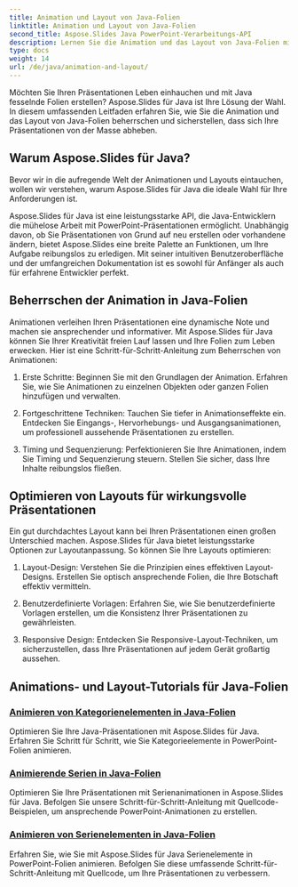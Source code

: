 ```yaml
---
title: Animation und Layout von Java-Folien
linktitle: Animation und Layout von Java-Folien
second_title: Aspose.Slides Java PowerPoint-Verarbeitungs-API
description: Lernen Sie die Animation und das Layout von Java-Folien mit Aspose.Slides für Java. Beherrschen Sie interaktive Präsentationen. Tauchen Sie ein in die dynamische Inhaltserstellung.
type: docs
weight: 14
url: /de/java/animation-and-layout/
---
```


Möchten Sie Ihren Präsentationen Leben einhauchen und mit Java fesselnde Folien erstellen? Aspose.Slides für Java ist Ihre Lösung der Wahl. In diesem umfassenden Leitfaden erfahren Sie, wie Sie die Animation und das Layout von Java-Folien beherrschen und sicherstellen, dass sich Ihre Präsentationen von der Masse abheben.

## Warum Aspose.Slides für Java?
Bevor wir in die aufregende Welt der Animationen und Layouts eintauchen, wollen wir verstehen, warum Aspose.Slides für Java die ideale Wahl für Ihre Anforderungen ist.

Aspose.Slides für Java ist eine leistungsstarke API, die Java-Entwicklern die mühelose Arbeit mit PowerPoint-Präsentationen ermöglicht. Unabhängig davon, ob Sie Präsentationen von Grund auf neu erstellen oder vorhandene ändern, bietet Aspose.Slides eine breite Palette an Funktionen, um Ihre Aufgabe reibungslos zu erledigen. Mit seiner intuitiven Benutzeroberfläche und der umfangreichen Dokumentation ist es sowohl für Anfänger als auch für erfahrene Entwickler perfekt.

## Beherrschen der Animation in Java-Folien

Animationen verleihen Ihren Präsentationen eine dynamische Note und machen sie ansprechender und informativer. Mit Aspose.Slides für Java können Sie Ihrer Kreativität freien Lauf lassen und Ihre Folien zum Leben erwecken. Hier ist eine Schritt-für-Schritt-Anleitung zum Beherrschen von Animationen:

1. Erste Schritte: Beginnen Sie mit den Grundlagen der Animation. Erfahren Sie, wie Sie Animationen zu einzelnen Objekten oder ganzen Folien hinzufügen und verwalten.

2. Fortgeschrittene Techniken: Tauchen Sie tiefer in Animationseffekte ein. Entdecken Sie Eingangs-, Hervorhebungs- und Ausgangsanimationen, um professionell aussehende Präsentationen zu erstellen.

3. Timing und Sequenzierung: Perfektionieren Sie Ihre Animationen, indem Sie Timing und Sequenzierung steuern. Stellen Sie sicher, dass Ihre Inhalte reibungslos fließen.

## Optimieren von Layouts für wirkungsvolle Präsentationen

Ein gut durchdachtes Layout kann bei Ihren Präsentationen einen großen Unterschied machen. Aspose.Slides für Java bietet leistungsstarke Optionen zur Layoutanpassung. So können Sie Ihre Layouts optimieren:

1. Layout-Design: Verstehen Sie die Prinzipien eines effektiven Layout-Designs. Erstellen Sie optisch ansprechende Folien, die Ihre Botschaft effektiv vermitteln.

2. Benutzerdefinierte Vorlagen: Erfahren Sie, wie Sie benutzerdefinierte Vorlagen erstellen, um die Konsistenz Ihrer Präsentationen zu gewährleisten.

3. Responsive Design: Entdecken Sie Responsive-Layout-Techniken, um sicherzustellen, dass Ihre Präsentationen auf jedem Gerät großartig aussehen.

## Animations- und Layout-Tutorials für Java-Folien
### [Animieren von Kategorienelementen in Java-Folien](./animating-categories-elements-java-slides/)
Optimieren Sie Ihre Java-Präsentationen mit Aspose.Slides für Java. Erfahren Sie Schritt für Schritt, wie Sie Kategorieelemente in PowerPoint-Folien animieren.
### [Animierende Serien in Java-Folien](./animating-series-java-slides/)
Optimieren Sie Ihre Präsentationen mit Serienanimationen in Aspose.Slides für Java. Befolgen Sie unsere Schritt-für-Schritt-Anleitung mit Quellcode-Beispielen, um ansprechende PowerPoint-Animationen zu erstellen.
### [Animieren von Serienelementen in Java-Folien](./animating-series-elements-java-slides/)
Erfahren Sie, wie Sie mit Aspose.Slides für Java Serienelemente in PowerPoint-Folien animieren. Befolgen Sie diese umfassende Schritt-für-Schritt-Anleitung mit Quellcode, um Ihre Präsentationen zu verbessern.